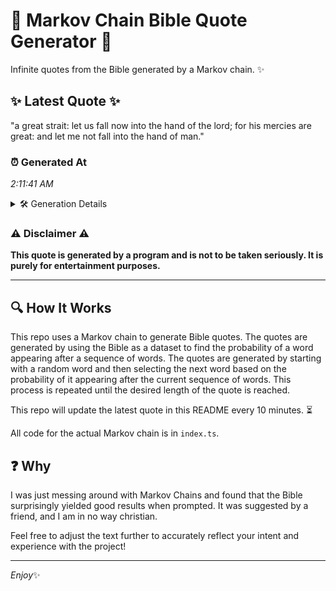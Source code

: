 # 📖 Markov Chain Bible Quote Generator 📖

Infinite quotes from the Bible generated by a Markov chain. ✨

## ✨ Latest Quote ✨
"a great strait: let us fall now into the hand of the lord; for his mercies are great: and let me not fall into the hand of man."

### ⏰ Generated At
*2:11:41 AM*

<details>
    <summary>🛠️ Generation Details</summary>
    <p>
        <strong>🌱 Seed:</strong> a<br>
        <strong>🔄 Iterations:</strong> 27<br>
        <strong>📜 Context History:</strong><br>[ a ]: great<br>[ a, great ]: strait:<br>[ a, great, strait: ]: let<br>[ a, great, strait:, let ]: us<br>[ a, great, strait:, let, us ]: fall<br>[ a, great, strait:, let, us, fall ]: now<br>[ great, strait:, let, us, fall, now ]: into<br>[ strait:, let, us, fall, now, into ]: the<br>[ let, us, fall, now, into, the ]: hand<br>[ us, fall, now, into, the, hand ]: of<br>[ fall, now, into, the, hand, of ]: the<br>[ now, into, the, hand, of, the ]: lord;<br>[ into, the, hand, of, the, lord; ]: for<br>[ the, hand, of, the, lord;, for ]: his<br>[ hand, of, the, lord;, for, his ]: mercies<br>[ of, the, lord;, for, his, mercies ]: are<br>[ the, lord;, for, his, mercies, are ]: great:<br>[ lord;, for, his, mercies, are, great: ]: and<br>[ for, his, mercies, are, great:, and ]: let<br>[ his, mercies, are, great:, and, let ]: me<br>[ mercies, are, great:, and, let, me ]: not<br>[ are, great:, and, let, me, not ]: fall<br>[ great:, and, let, me, not, fall ]: into<br>[ and, let, me, not, fall, into ]: the<br>[ let, me, not, fall, into, the ]: hand<br>[ me, not, fall, into, the, hand ]: of<br>[ not, fall, into, the, hand, of ]: man.<br>
    </p>
</details>

### ⚠️ Disclaimer ⚠️
**This quote is generated by a program and is not to be taken seriously. It is purely for entertainment purposes.**

---

## 🔍 How It Works

This repo uses a Markov chain to generate Bible quotes. The quotes are generated by using the Bible as a dataset to find the probability of a word appearing after a sequence of words. The quotes are generated by starting with a random word and then selecting the next word based on the probability of it appearing after the current sequence of words. This process is repeated until the desired length of the quote is reached.

This repo will update the latest quote in this README every 10 minutes. ⏳

All code for the actual Markov chain is in `index.ts`.

## ❓ Why

I was just messing around with Markov Chains and found that the Bible surprisingly yielded good results when prompted. 
It was suggested by a friend, and I am in no way christian.

Feel free to adjust the text further to accurately reflect your intent and experience with the project!

---

*Enjoy*✨
